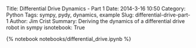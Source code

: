 Title: Differential Drive Dynamics - Part 1
Date: 2014-3-16 10:50
Category: Python
Tags: sympy, pydy, dynamics, example
Slug: differential-drive-part-1
Author: Jim Crist
Summary: Deriving the dynamics of a differential drive robot in sympy
isnotebook: True

{% notebook notebooks/differential_drive.ipynb %}
